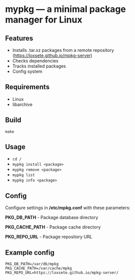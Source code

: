 # mypkg — a minimal package manager for Linux

## Features
- Installs .tar.xz packages from a remote repository (https://loxsete.github.io/mpkg-server)
- Checks dependencies
- Tracks installed packages
- Config system

## Requirements
- Linux
- libarchive

## Build
```
make
```

## Usage

- `cd /`
- `mypkg install <package>`
- `mypkg remove <package>`
- `mypkg list`               
- `mypkg info <package>`

## Config
Configure settings in **/etc/mpkg.conf** with these parameters:

**PKG_DB_PATH** -    Package database directory

**PKG_CACHE_PATH** - Package cache directory

**PKG_REPO_URL** -   Package repository URL
## Example config
```
PKG_DB_PATH=/var/db/mpkg
PKG_CACHE_PATH=/var/cache/mpkg
PKG_REPO_URL=https://loxsete.github.io/mpkg-server/
```
